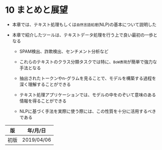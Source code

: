 10 まとめと展望
=============

* 本章では、テキスト処理もしくは`自然言語処理`(NLP)の基本について説明した

* 本章で紹介したツールは、テキストデータ処理を行う上で良い最初の一歩となる

  * SPAM検出、詐欺検出、センチメント分析など

  * これらのテキストのクラス分類タスクでは特に、`BoW表現`が簡単で強力な手法となる

  * 抽出されたトークンやn-グラムを見ることで、モデルを構築する過程を深く理解することができる

  * テキスト処理アプリケーションでは、モデルの中をのぞいて意味のある情報を得ることができる

  * NLPに基づく手法を実際に使う際には、この性質を十分に活用するべきである



| 版   | 年/月/日   |
| ---- | ---------- |
| 初版 | 2019/04/06 |
